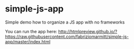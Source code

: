 # simple-js-app
Simple demo how to organize a JS app with no frameworks

You can run the app here: http://htmlpreview.github.io/?https://raw.githubusercontent.com/fabriziomarmitt/simple-js-app/master/index.html

